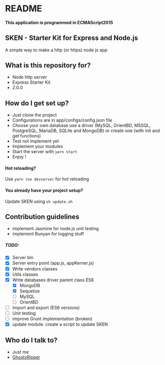 # README

#### This application is programmed in ECMAScript2015

## SKEN - Starter Kit for Express and Node.js

A simple way to make a http (or https) node js app

## What is this repository for?

- Node http server
- Express Starter Kit
- 2.0.0

## How do I get set up?

- Just clone the project
- Configurations are in app/configs/config.json file
- Choose your own database
  use a driver (MySQL, OrientBD, MSSQL, PostgreSQL, MariaDB, SQLite and MongoDB)
  or create one (with init and get functions)
- Test not implement yet
- Implement your modules
- Start the server with `yarn start`
- Enjoy !

#### Hot reloading?

Use `yarn run devserver` for hot reloading

#### You already have your project setup?
Update SKEN using `sh update.sh`

## Contribution guidelines

<!-- - implement Karma for angular unit testing -->
- implement Jasmine for node.js unit testing
- implement Bunyan for logging stuff

##### TODO:

  - [x] Server bin
  - [x] Server entry point (app.js, appKerner.js)
  - [x] Write vendors classes
  - [x] Utils classes
  - [x] Write databases driver parent class ES6
    - [x] MongoDB
    - [x] Sequelize
    - [ ] MySQL
    - [ ] OrientBD
  - [ ] Import and export (ES6 versions)
  - [ ] Unit testing
  - [ ] improve Grunt implementation (broken)
  - [x] update module: create a script to update SKEN

## Who do I talk to?

- Just me
- [GhostxRipper](mailto:yann_ams@icloud.com)
